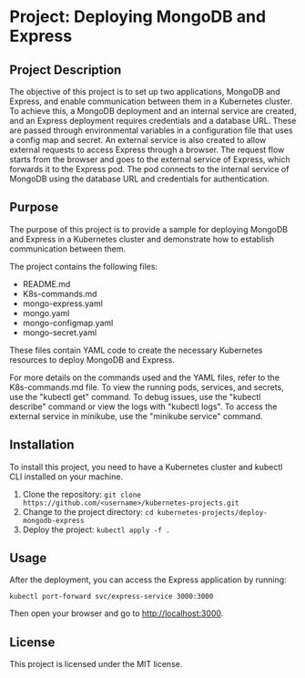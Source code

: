 <h1>Project: Deploying MongoDB and Express</h1>

<h2>Project Description</h2>
<p>The objective of this project is to set up two applications, MongoDB and Express, and enable communication between them in a Kubernetes cluster. To achieve this, a MongoDB deployment and an internal service are created, and an Express deployment requires credentials and a database URL. These are passed through environmental variables in a configuration file that uses a config map and secret. An external service is also created to allow external requests to access Express through a browser. The request flow starts from the browser and goes to the external service of Express, which forwards it to the Express pod. The pod connects to the internal service of MongoDB using the database URL and credentials for authentication.</p>

<h2>Purpose</h2>
<p>The purpose of this project is to provide a sample for deploying MongoDB and Express in a Kubernetes cluster and demonstrate how to establish communication between them.</p>

<p>The project contains the following files:</p>
	<ul>
		<li>README.md</li>
		<li>K8s-commands.md</li>
		<li>mongo-express.yaml</li>
		<li>mongo.yaml</li>
		<li>mongo-configmap.yaml</li>
		<li>mongo-secret.yaml</li>
	</ul>
	
<p>These files contain YAML code to create the necessary Kubernetes resources to deploy MongoDB and Express.</p>
	
<p>For more details on the commands used and the YAML files, refer to the K8s-commands.md file. To view the running pods, services, and secrets, use the "kubectl get" command. To debug issues, use the "kubectl describe" command or view the logs with "kubectl logs". To access the external service in minikube, use the "minikube service" command.</p>
	
<h2>Installation</h2>
<p>To install this project, you need to have a Kubernetes cluster and kubectl CLI installed on your machine.</p>

<ol>
	<li>Clone the repository: <code>git clone https://github.com/&lt;username&gt;/kubernetes-projects.git</code></li>
	<li>Change to the project directory: <code>cd kubernetes-projects/deploy-mongodb-express</code></li>
	<li>Deploy the project: <code>kubectl apply -f .</code></li>
</ol>


<h2>Usage</h2>
<p>After the deployment, you can access the Express application by running:</p>
<code>kubectl port-forward svc/express-service 3000:3000</code>
<p>Then open your browser and go to <a href="http://localhost:3000">http://localhost:3000</a>.</p>
	
<h2>License</h2>
<p>This project is licensed under the MIT license.</p>
</body>
</html>




